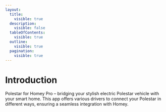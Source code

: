 ```yaml
---
layout:
  title:
    visible: true
  description:
    visible: false
  tableOfContents:
    visible: true
  outline:
    visible: true
  pagination:
    visible: true
---
```


# Introduction

Polestar for Homey Pro – bridging your stylish electric Polestar vehicle with your smart home. This app offers various drivers to connect your Polestar in different ways, ensuring a seamless integration with Homey.
